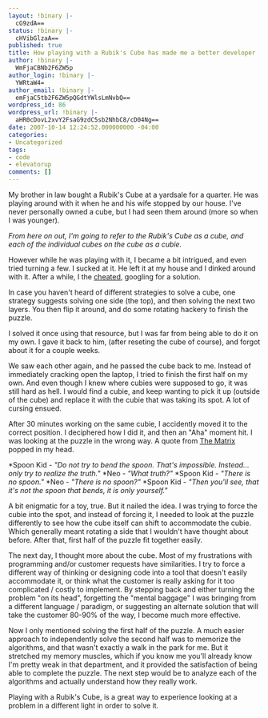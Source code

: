 ```yaml
---
layout: !binary |-
  cG9zdA==
status: !binary |-
  cHVibGlzaA==
published: true
title: How playing with a Rubik's Cube has made me a better developer
author: !binary |-
  WmFjaCBNb2F6ZW5p
author_login: !binary |-
  YWRtaW4=
author_email: !binary |-
  emFjaC5tb2F6ZW5pQGdtYWlsLmNvbQ==
wordpress_id: 86
wordpress_url: !binary |-
  aHR0cDovL2xvY2FsaG9zdC5sb2NhbC8/cD04Ng==
date: 2007-10-14 12:24:52.000000000 -04:00
categories:
- Uncategorized
tags:
- code
- elevatorup
comments: []
---
```

My brother in law bought a Rubik's Cube at a yardsale for a quarter. He was playing around with it when he and his wife stopped by our house. I've never personally owned a cube, but I had seen them around (more so when I was younger).

_From here on out, I'm going to refer to the Rubik's Cube as a cube, and each of the individual cubes on the cube as a cubie._

However while he was playing with it, I became a bit intrigued, and even tried turning a few. I sucked at it. He left it at my house and I dinked around with it. After a while, I the [cheated](http://www.chessandpoker.com/rubiks-cube-solution.html), googling for a solution.

In case you haven't heard of different strategies to solve a cube, one strategy suggests solving one side (the top), and then solving the next two layers. You then flip it around, and do some rotating hackery to finish the puzzle.

I solved it once using that resource, but I was far from being able to do it on my own. I gave it back to him, (after reseting the cube of course), and forgot about it for a couple weeks.

We saw each other again, and he passed the cube back to me. Instead of immediately cracking open the laptop, I tried to finish the first half on my own. And even though I knew where cubies were supposed to go, it was still hard as hell. I would find a cubie, and keep wanting to pick it up (outside of the cube) and replace it with the cubie that was taking its spot. A lot of cursing ensued.

After 30 minutes working on the same cubie, I accidently moved it to the correct position. I deciphered how I did it, and then an "Aha" moment hit. I was looking at the puzzle in the wrong way. A quote from [The Matrix](http://www.imdb.com/title/tt0133093/) popped in my head.

*Spoon Kid - _"Do not try to bend the spoon. That's impossible. Instead... only try to realize the truth."_
*Neo - _"What truth?"_
*Spoon Kid - _"There is no spoon."_
*Neo - _"There is no spoon?"_
*Spoon Kid - _"Then you'll see, that it's not the spoon that bends, it is only yourself."_

A bit enigmatic for a toy, true. But it nailed the idea. I was trying to force the cubie into the spot, and instead of forcing it, I needed to look at the puzzle differently to see how the cube itself can shift to accommodate the cubie. Which generally meant rotating a side that I wouldn't have thought about before. After that, first half of the puzzle fit together easily.

The next day, I thought more about the cube. Most of my frustrations with programming and/or customer requests have similarities. I try to force a different way of thinking or designing code into a tool that doesn't easily accommodate it, or think what the customer is really asking for it too complicated / costly to implement. By stepping back and either turning the problem "on its head", forgetting the "mental baggage" I was bringing from a different language / paradigm, or suggesting an alternate solution that will take the customer 80-90% of the way, I become much more effective.

Now I only mentioned solving the first half of the puzzle. A much easier approach to independently solve the second half was to memorize the algorithms, and that wasn't exactly a walk in the park for me. But it stretched my memory muscles, which if you know me you'll already know I'm pretty weak in that department, and it provided the satisfaction of being able to complete the puzzle. The next step would be to analyze each of the algorithms and actually understand how they really work.

Playing with a Rubik's Cube, is a great way to experience looking at a problem in a different light in order to solve it.
